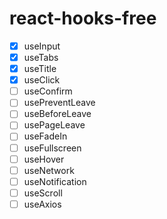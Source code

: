 # react-hooks-free

- [x] useInput
- [x] useTabs
- [x] useTitle
- [x] useClick
- [ ] useConfirm
- [ ] usePreventLeave
- [ ] useBeforeLeave
- [ ] usePageLeave
- [ ] useFadeIn
- [ ] useFullscreen
- [ ] useHover
- [ ] useNetwork
- [ ] useNotification
- [ ] useScroll
- [ ] useAxios
